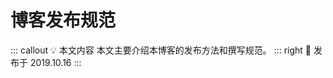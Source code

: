 # 博客发布规范 <AuthorBadge text="Week 1-3" vertical="middle"/> <AuthorBadge text="@武上博" vertical="middle"/>

::: callout 💡 本文内容
本文主要介绍本博客的发布方法和撰写规范。
::: right
📅 发布于 2019.10.16
:::
